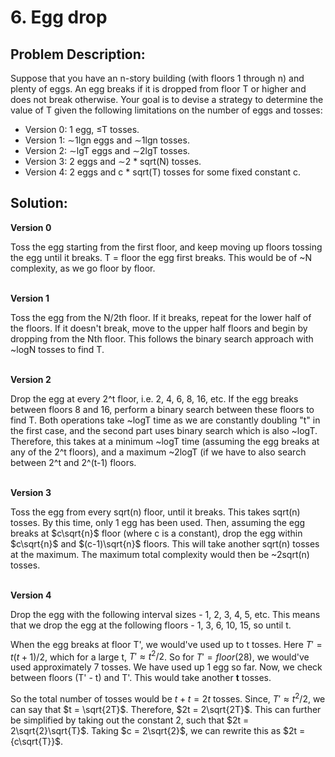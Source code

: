 # 6. Egg drop

**Problem Description:**
------------------------

Suppose that you have an n-story building (with floors 1 through n) and plenty of eggs. An egg breaks if it is dropped from floor T or higher and does not break otherwise. Your goal is to devise a strategy to determine the value of T given the following limitations on the number of eggs and tosses:
* Version 0: 1 egg, ≤T tosses.
* Version 1: ∼1lgn eggs and ∼1lgn tosses.
* Version 2: ∼lgT eggs and ∼2lgT tosses.
* Version 3: 2 eggs and  ∼2 * sqrt(N) tosses.
* Version 4: 2 eggs and c * sqrt(T) tosses for some fixed constant c.


**Solution:**
-------------

**Version 0** 

Toss the egg starting from the first floor, and keep moving up floors tossing the egg until it breaks. T = floor the egg first breaks. This would be of ~N complexity, as we go floor by floor.
<br></br>

**Version 1**

Toss the egg from the N/2th floor. If it breaks, repeat for the lower half of the floors. If it doesn't break, move to the upper half floors and begin by dropping from the Nth floor. This follows the binary search approach with ~logN tosses to find T.
<br></br>

**Version 2**

Drop the egg at every 2^t floor, i.e. 2, 4, 6, 8, 16, etc. If the egg breaks between floors 8 and 16, perform a binary search between these floors to find T. Both operations take ~logT time as we are constantly doubling "t" in the first case, and the second part uses binary search which is also ~logT. Therefore, this takes at a minimum ~logT time (assuming the egg breaks at any of the 2^t floors), and a maximum ~2logT (if we have to also search between 2^t and 2^(t-1) floors.
<br></br>

**Version 3**

Toss the egg from every sqrt(n) floor, until it breaks. This takes sqrt(n) tosses. By this time, only 1 egg has been used. Then, assuming the egg breaks at $c\sqrt{n}$ floor (where c is a constant), drop the egg within $c\sqrt{n}$ and $(c-1)\sqrt{n}$ floors. This will take another sqrt(n) tosses at the maximum. The maximum total complexity would then be ~2sqrt(n) tosses.
<br></br>

**Version 4**

Drop the egg with the following interval sizes - 1, 2, 3, 4, 5, etc. This means that we drop the egg at the following floors - 1, 3, 6, 10, 15, so until t.

When the egg breaks at floor T', we would've used up to t tosses. Here $T' = { t(t+1)/2}$, which for a large t, $T' \approx t^2/2$. So for $T' = floor(28)$, we would've used approximately 7 tosses. We have used up 1 egg so far. Now, we check between floors (T' - t) and T'. This would take another **t** tosses. 

So the total number of tosses would be $t + t = 2t$ tosses. Since, $T' \approx t^2/2$, we can say that $t = \sqrt{2T}$. Therefore, $2t = 2\sqrt{2T}$. This can further be simplified by taking out the constant 2, such that $2t = 2\sqrt{2}\sqrt{T}$. Taking $c = 2\sqrt{2}$, we can rewrite this as $2t = {c\sqrt{T}}$.
